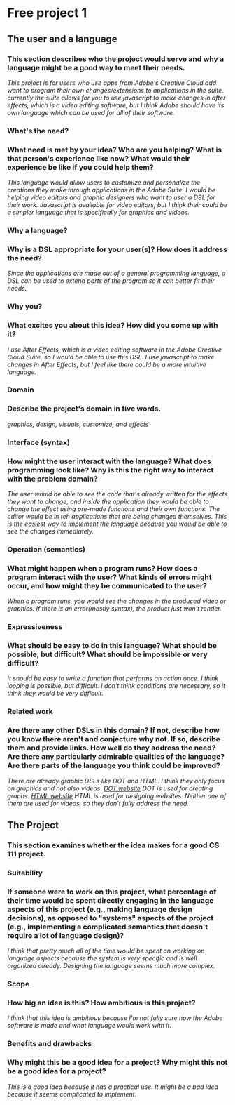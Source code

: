 # Free project 1

## The user and a language
### This section describes who the project would serve and why a language might be a good way to meet their needs.
_This project is for users who use apps from Adobe's Creative Cloud add want to program their own changes/extensions to applications in the suite. currently the suite allows for you to use javascript to make changes in after effects, which is a video editing software, but I think Adobe should have its own language which can be used for all of their software._

### What's the need?
### What need is met by your idea? Who are you helping? What is that person's experience like now? What would their experience be like if you could help them?
_This language would allow users to customize and personalize the creations they make through applications in the Adobe Suite. I would be helping video editors and graphic designers who want to user a DSL for their work. Javascript is available for video editors, but I think their could be a simpler language that is specifically for graphics and videos._

### Why a language?
### Why is a DSL appropriate for your user(s)? How does it address the need?
_Since the applications are made out of a general programming language, a DSL can be used to extend parts of the program so it can better fit their needs._

### Why you?
### What excites you about this idea? How did you come up with it?
_I use After Effects, which is a video editing software in the Adobe Creative Cloud Suite, so I would be able to use this DSL. I use javascript to make changes in After Effects, but I feel like there could be a more intuitive language._

### Domain
### Describe the project's domain in five words.
_graphics, design, visuals, customize, and effects_

### Interface (syntax)
### How might the user interact with the language? What does programming look like? Why is this the right way to interact with the problem domain?
_The user would be able to see the code that's already written for the effects they want to change, and inside the application they would be able to change the effect using pre-made functions and their own functions. The editor would be in teh applications that are being changed themselves. This is the easiest way to implement the language because you would be able to see the changes immediately._

### Operation (semantics)
### What might happen when a program runs? How does a program interact with the user? What kinds of errors might occur, and how might they be communicated to the user?
_When a program runs, you would see the changes in the produced video or graphics. If there is an error(mostly syntax), the product just won't render._

### Expressiveness
### What should be easy to do in this language? What should be possible, but difficult? What should be impossible or very difficult?
_It should be easy to write a function that performs an action once. I think looping is possible, but difficult. I don't think conditions are necessary, so it think they would be very difficult._

### Related work
### Are there any other DSLs in this domain? If not, describe how you know there aren't and conjecture why not. If so, describe them and provide links. How well do they address the need? Are there any particularly admirable qualities of the language? Are there parts of the language you think could be improved?
_There are already graphic DSLs like DOT and HTML. I think they only focus on graphics and not also videos.
[DOT website](https://graphviz.org/doc/info/lang.html)
DOT is used for creating graphs.
[HTML website](https://ktor.io/docs/html-dsl.html)
HTML is used for designing websites.
Neither one of them are used for videos, so they don't fully address the need._

## The Project
### This section examines whether the idea makes for a good CS 111 project.

### Suitability
### If someone were to work on this project, what percentage of their time would be spent directly engaging in the **language** aspects of this project (e.g., making language design decisions), as opposed to "systems" aspects of the project (e.g., implementing a complicated semantics that doesn't require a lot of language design)?
_I think that pretty much all of the time would be spent on working on language aspects because the system is very specific and is well organized already. Designing the language seems much more complex._

### Scope
### How big an idea is this? How ambitious is this project?
_I think that this idea is ambitious because I'm not fully sure how the Adobe software is made and what language would work with it._

### Benefits and drawbacks
### Why might this be a good idea for a project? Why might this not be a good idea for a project?
_This is a good idea because it has a practical use. It might be a bad idea because it seems complicated to implement._
